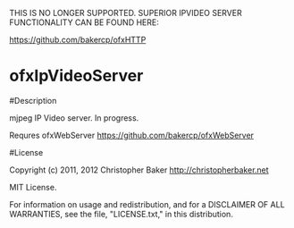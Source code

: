 THIS IS NO LONGER SUPPORTED.  SUPERIOR IPVIDEO SERVER FUNCTIONALITY CAN BE FOUND HERE:

https://github.com/bakercp/ofxHTTP


ofxIpVideoServer
========

#Description

mjpeg IP Video server.  In progress.

Requres ofxWebServer https://github.com/bakercp/ofxWebServer

#License

Copyright (c) 2011, 2012 Christopher Baker <http://christopherbaker.net>

MIT License.

For information on usage and redistribution, and for a DISCLAIMER OF ALL
WARRANTIES, see the file, "LICENSE.txt," in this distribution.


